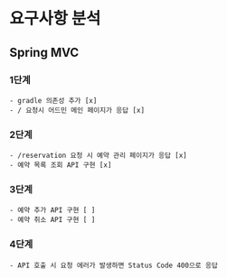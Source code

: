 # 요구사항 분석
## Spring MVC
### 1단계
    - gradle 의존성 추가 [x]
    - / 요청시 어드민 메인 페이지가 응답 [x]
### 2단계
    - /reservation 요청 시 예약 관리 페이지가 응답 [x]
    - 예약 목록 조회 API 구현 [x]
### 3단계
    - 예약 추가 API 구현 [ ]
    - 예약 취소 API 구현 [ ]
### 4단계
    - API 호출 시 요청 에러가 발생하면 Status Code 400으로 응답
